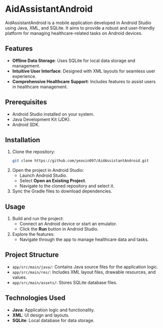 # AidAssistantAndroid

AidAssistantAndroid is a mobile application developed in Android Studio using Java, XML, and SQLite. It aims to provide a robust and user-friendly platform for managing healthcare-related tasks on Android devices.

## Features
- **Offline Data Storage**: Uses SQLite for local data storage and management.
- **Intuitive User Interface**: Designed with XML layouts for seamless user experience.
- **Comprehensive Healthcare Support**: Includes features to assist users in healthcare management.

## Prerequisites
- Android Studio installed on your system.
- Java Development Kit (JDK).
- Android SDK.

## Installation
1. Clone the repository:
   ```bash
   git clone https://github.com/yeasin097/AidAssistantAndroid.git
   ```
2. Open the project in Android Studio:
   - Launch Android Studio.
   - Select **Open an Existing Project**.
   - Navigate to the cloned repository and select it.
3. Sync the Gradle files to download dependencies.

## Usage
1. Build and run the project:
   - Connect an Android device or start an emulator.
   - Click the **Run** button in Android Studio.
2. Explore the features:
   - Navigate through the app to manage healthcare data and tasks.

## Project Structure
- `app/src/main/java/`: Contains Java source files for the application logic.
- `app/src/main/res/`: Includes XML layout files, drawable resources, and values.
- `app/src/main/assets/`: Stores SQLite database files.

## Technologies Used
- **Java**: Application logic and functionality.
- **XML**: UI design and layouts.
- **SQLite**: Local database for data storage.
